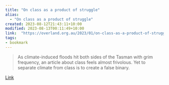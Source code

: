 ```yaml
---
title: "On class as a product of struggle"
alias:
  - "On class as a product of struggle"
created: 2023-08-12T21:43:11+10:00
modified: 2023-08-13T00:11:49+10:00
link:  "https://overland.org.au/2023/01/on-class-as-a-product-of-struggle/"
tags:
- bookmark
---
```


> As climate-induced floods hit both sides of the Tasman with grim frequency, an article about class feels almost frivolous. Yet to separate climate from class is to create a false binary.

[Link](https://overland.org.au/2023/01/on-class-as-a-product-of-struggle/)